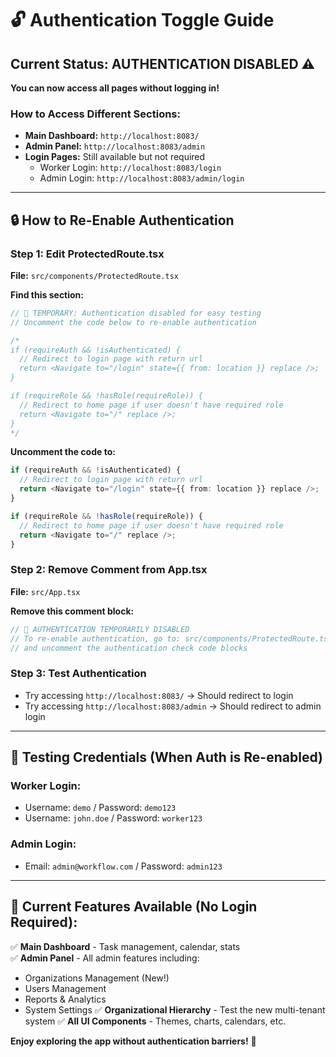 # 🔓 Authentication Toggle Guide

## Current Status: AUTHENTICATION DISABLED ⚠️

**You can now access all pages without logging in!**

### How to Access Different Sections:
- **Main Dashboard:** `http://localhost:8083/`
- **Admin Panel:** `http://localhost:8083/admin`
- **Login Pages:** Still available but not required
  - Worker Login: `http://localhost:8083/login`
  - Admin Login: `http://localhost:8083/admin/login`

---

## 🔒 How to Re-Enable Authentication

### Step 1: Edit ProtectedRoute.tsx
**File:** `src/components/ProtectedRoute.tsx`

**Find this section:**
```typescript
// 🚨 TEMPORARY: Authentication disabled for easy testing
// Uncomment the code below to re-enable authentication

/*
if (requireAuth && !isAuthenticated) {
  // Redirect to login page with return url
  return <Navigate to="/login" state={{ from: location }} replace />;
}

if (requireRole && !hasRole(requireRole)) {
  // Redirect to home page if user doesn't have required role
  return <Navigate to="/" replace />;
}
*/
```

**Uncomment the code to:**
```typescript
if (requireAuth && !isAuthenticated) {
  // Redirect to login page with return url
  return <Navigate to="/login" state={{ from: location }} replace />;
}

if (requireRole && !hasRole(requireRole)) {
  // Redirect to home page if user doesn't have required role
  return <Navigate to="/" replace />;
}
```

### Step 2: Remove Comment from App.tsx
**File:** `src/App.tsx`

**Remove this comment block:**
```typescript
// 🚨 AUTHENTICATION TEMPORARILY DISABLED
// To re-enable authentication, go to: src/components/ProtectedRoute.tsx
// and uncomment the authentication check code blocks
```

### Step 3: Test Authentication
- Try accessing `http://localhost:8083/` → Should redirect to login
- Try accessing `http://localhost:8083/admin` → Should redirect to admin login

---

## 🧪 Testing Credentials (When Auth is Re-enabled)

### Worker Login:
- Username: `demo` / Password: `demo123`
- Username: `john.doe` / Password: `worker123`

### Admin Login:
- Email: `admin@workflow.com` / Password: `admin123`

---

## 🚀 Current Features Available (No Login Required):
✅ **Main Dashboard** - Task management, calendar, stats  
✅ **Admin Panel** - All admin features including:
  - Organizations Management (New!)
  - Users Management
  - Reports & Analytics
  - System Settings
✅ **Organizational Hierarchy** - Test the new multi-tenant system
✅ **All UI Components** - Themes, charts, calendars, etc.

**Enjoy exploring the app without authentication barriers!** 🎉
